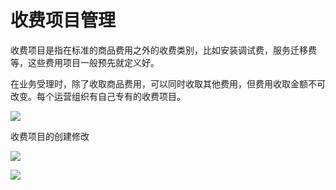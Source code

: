 # 收费项目管理

收费项目是指在标准的商品费用之外的收费类别，比如安装调试费，服务迁移费等，这些费用项目一般预先就定义好。

在业务受理时，除了收取商品费用，可以同时收取其他费用，但费用收取金额不可改变。每个运营组织有自己专有的收费项目。

![](http://static.toughcloud.net/toughsms/tc_20181206145124_3.png)


收费项目的创建修改

![](http://static.toughcloud.net/toughsms/tc_20181206145305_4.png)


![](http://static.toughcloud.net/toughsms/tc_20181206145350_5.png)